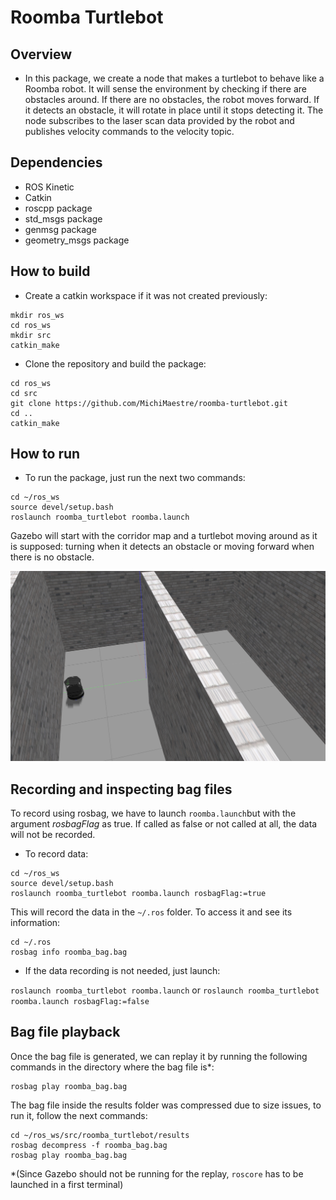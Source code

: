 # Roomba Turtlebot

## Overview

* In this package, we create a node that makes a turtlebot to behave like a Roomba robot. It will sense the environment by checking if there are obstacles around. If there are no obstacles, the robot moves forward. If it detects an obstacle, it will rotate in place until it stops detecting it. The node subscribes to the laser scan data provided by the robot and publishes velocity commands to the velocity topic.

## Dependencies

* ROS Kinetic
* Catkin
* roscpp package
* std_msgs package
* genmsg package
* geometry_msgs package

## How to build

* Create a catkin workspace if it was not created previously:

```
mkdir ros_ws
cd ros_ws
mkdir src
catkin_make
```
* Clone the repository and build the package:
```
cd ros_ws
cd src
git clone https://github.com/MichiMaestre/roomba-turtlebot.git
cd ..
catkin_make
```

## How to run

* To run the package, just run the next two commands:

```
cd ~/ros_ws
source devel/setup.bash
roslaunch roomba_turtlebot roomba.launch
```

Gazebo will start with the corridor map and a turtlebot moving around as it is supposed: turning when it detects an obstacle or moving forward when there is no obstacle.

![gazebo](https://github.com/MichiMaestre/roomba-turtlebot/blob/master/images/gazebo.png)

## Recording and inspecting bag files

To record using rosbag, we have to launch `roomba.launch`but with the argument _rosbagFlag_ as true. If called as false or not called at all, the data will not be recorded.

* To record data:

```
cd ~/ros_ws
source devel/setup.bash
roslaunch roomba_turtlebot roomba.launch rosbagFlag:=true
```
This will record the data in the `~/.ros` folder. To access it and see its information:

```
cd ~/.ros
rosbag info roomba_bag.bag
```

* If the data recording is not needed, just launch:

`roslaunch roomba_turtlebot roomba.launch` or `roslaunch roomba_turtlebot roomba.launch rosbagFlag:=false`

## Bag file playback

Once the bag file is generated, we can replay it by running the following commands in the directory where the bag file is*:

```
rosbag play roomba_bag.bag
```

The bag file inside the results folder was compressed due to size issues, to run it, follow the next commands:

```
cd ~/ros_ws/src/roomba_turtlebot/results
rosbag decompress -f roomba_bag.bag
rosbag play roomba_bag.bag
```

*(Since Gazebo should not be running for the replay, `roscore` has to be launched in a first terminal)
